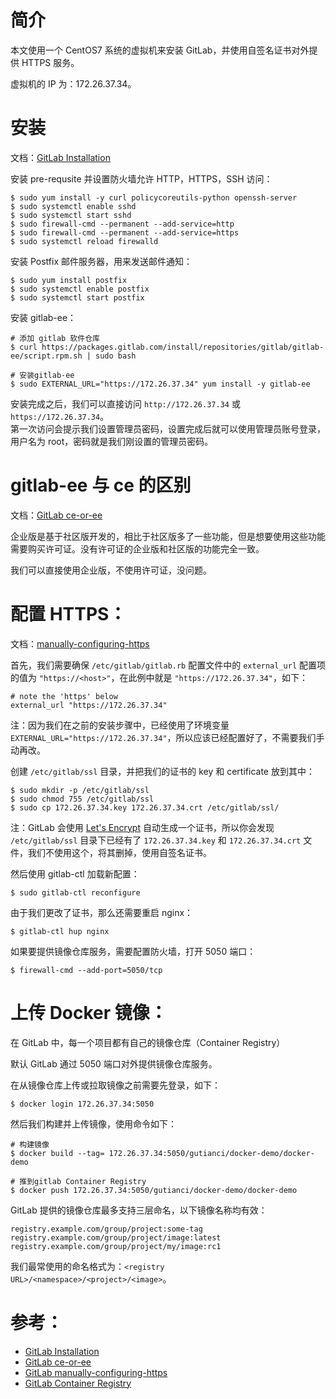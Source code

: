 # 简介
本文使用一个 CentOS7 系统的虚拟机来安装 GitLab，并使用自签名证书对外提供 HTTPS 服务。

虚拟机的 IP 为：172.26.37.34。


# 安装
文档：[GitLab Installation](https://about.gitlab.com/install/#centos-7)

安装 pre-requsite 并设置防火墙允许 HTTP，HTTPS，SSH 访问：
```
$ sudo yum install -y curl policycoreutils-python openssh-server
$ sudo systemctl enable sshd
$ sudo systemctl start sshd
$ sudo firewall-cmd --permanent --add-service=http
$ sudo firewall-cmd --permanent --add-service=https
$ sudo systemctl reload firewalld
```

安装 Postfix 邮件服务器，用来发送邮件通知：
```
$ sudo yum install postfix
$ sudo systemctl enable postfix
$ sudo systemctl start postfix
```

安装 gitlab-ee：
```
# 添加 gitlab 软件仓库
$ curl https://packages.gitlab.com/install/repositories/gitlab/gitlab-ee/script.rpm.sh | sudo bash

# 安装gitlab-ee
$ sudo EXTERNAL_URL="https://172.26.37.34" yum install -y gitlab-ee
```

安装完成之后，我们可以直接访问 `http://172.26.37.34` 或 `https://172.26.37.34`。<br>
第一次访问会提示我们设置管理员密码，设置完成后就可以使用管理员账号登录，用户名为 root，密码就是我们刚设置的管理员密码。


# gitlab-ee 与 ce 的区别
文档：[GitLab ce-or-ee](https://about.gitlab.com/install/ce-or-ee/)

企业版是基于社区版开发的，相比于社区版多了一些功能，但是想要使用这些功能需要购买许可证。没有许可证的企业版和社区版的功能完全一致。

我们可以直接使用企业版，不使用许可证，没问题。


# 配置 HTTPS：
文档：[manually-configuring-https](https://docs.gitlab.com/omnibus/settings/nginx.html#manually-configuring-https)

首先，我们需要确保 `/etc/gitlab/gitlab.rb` 配置文件中的 `external_url` 配置项的值为 `"https://<host>"`，在此例中就是 `"https://172.26.37.34"`，如下：
```
# note the 'https' below
external_url "https://172.26.37.34"
```

注：因为我们在之前的安装步骤中，已经使用了环境变量 `EXTERNAL_URL="https://172.26.37.34"`，所以应该已经配置好了，不需要我们手动再改。


创建 `/etc/gitlab/ssl` 目录，并把我们的证书的 key 和 certificate 放到其中：
```
$ sudo mkdir -p /etc/gitlab/ssl
$ sudo chmod 755 /etc/gitlab/ssl
$ sudo cp 172.26.37.34.key 172.26.37.34.crt /etc/gitlab/ssl/
```

注：GitLab 会使用 [Let's Encrypt](https://letsencrypt.org/) 自动生成一个证书，所以你会发现 `/etc/gitlab/ssl` 目录下已经有了 `172.26.37.34.key` 和 `172.26.37.34.crt` 文件，我们不使用这个，将其删掉，使用自签名证书。

然后使用 gitlab-ctl 加载新配置：
```
$ sudo gitlab-ctl reconfigure
```

由于我们更改了证书，那么还需要重启 nginx：
```
$ gitlab-ctl hup nginx
```

如果要提供镜像仓库服务，需要配置防火墙，打开 5050 端口：
```
$ firewall-cmd --add-port=5050/tcp
```


# 上传 Docker 镜像：
在 GitLab 中，每一个项目都有自己的镜像仓库（Container Registry）

默认 GitLab 通过 5050 端口对外提供镜像仓库服务。

在从镜像仓库上传或拉取镜像之前需要先登录，如下：
```
$ docker login 172.26.37.34:5050
```

然后我们构建并上传镜像，使用命令如下：
```
# 构建镜像
$ docker build --tag= 172.26.37.34:5050/gutianci/docker-demo/docker-demo

# 推到gitlab Container Registry
$ docker push 172.26.37.34:5050/gutianci/docker-demo/docker-demo
```

GitLab 提供的镜像仓库最多支持三层命名，以下镜像名称均有效：
```
registry.example.com/group/project:some-tag
registry.example.com/group/project/image:latest
registry.example.com/group/project/my/image:rc1
```

我们最常使用的命名格式为：`<registry URL>/<namespace>/<project>/<image>`。


# 参考：
- [GitLab Installation](https://about.gitlab.com/install/#centos-7)
- [GitLab ce-or-ee](https://about.gitlab.com/install/ce-or-ee/)
- [GitLab manually-configuring-https](https://docs.gitlab.com/omnibus/settings/nginx.html#manually-configuring-https)
- [GitLab Container Registry](https://docs.gitlab.com/ee/user/packages/container_registry/)
